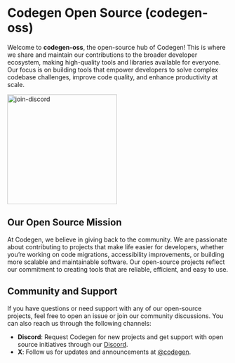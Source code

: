 # Codegen Open Source (codegen-oss)

Welcome to **codegen-oss**, the open-source hub of Codegen! This is where we share and maintain our contributions to the broader developer ecosystem, making high-quality tools and libraries available for everyone. Our focus is on building tools that empower developers to solve complex codebase challenges, improve code quality, and enhance productivity at scale.

<a href="https://discord.gg/codegen">
    <img src="https://github.com/user-attachments/assets/b45f748d-a0ea-4028-8e65-df68e787c95a" alt="join-discord" style="width:250px;"/>
</a>

## Our Open Source Mission

At Codegen, we believe in giving back to the community. We are passionate about contributing to projects that make life easier for developers, whether you’re working on code migrations, accessibility improvements, or building more scalable and maintainable software. Our open-source projects reflect our commitment to creating tools that are reliable, efficient, and easy to use.

## Community and Support

If you have questions or need support with any of our open-source projects, feel free to open an issue or join our community discussions. You can also reach us through the following channels:

- **Discord**: Request Codegen for new projects and get support with open source initiatives through our [Discord](https://discord.gg/codegen).
- **X**: Follow us for updates and announcements at [@codegen](https://x.com/codegen).

